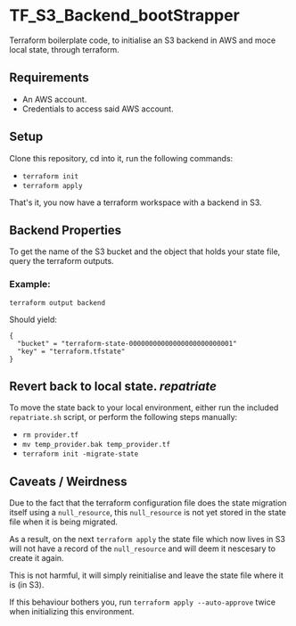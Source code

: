 # TF_S3_Backend_bootStrapper
Terraform boilerplate code, to initialise an S3 backend in AWS and moce local state, through terraform.

## Requirements
- An AWS account.
- Credentials to access said AWS account.

## Setup
Clone this repository, cd into it, run the following commands:

- `terraform init`
- `terraform apply`

That's it, you now have a terraform workspace with a backend in S3.

## Backend Properties
To get the name of the S3 bucket and the object that holds your state file, query the terraform outputs.
### Example:
`terraform output backend`

Should yield:

```
{
  "bucket" = "terraform-state-00000000000000000000000001"
  "key" = "terraform.tfstate"
}
```

## Revert back to local state. *repatriate*
To move the state back to your local environment, either run the included `repatriate.sh` script, or perform the following steps manually:
- `rm provider.tf`
- `mv temp_provider.bak temp_provider.tf`
- `terraform init -migrate-state`

## Caveats / Weirdness
Due to the fact that the terraform configuration file does the state migration itself using a `null_resource`, this `null_resource` is not yet stored in the state file when it is being migrated.

As a result, on the next `terraform apply` the state file which now lives in S3 will not have a record of the `null_resource` and will deem it nescesary to create it again.

This is not harmful, it will simply reinitialise and leave the state file where it is (in S3).

If this behaviour bothers you, run `terraform apply --auto-approve` twice when initializing this environment.
